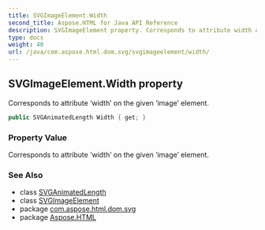```yaml
---
title: SVGImageElement.Width
second_title: Aspose.HTML for Java API Reference
description: SVGImageElement property. Corresponds to attribute width on the given image element
type: docs
weight: 40
url: /java/com.aspose.html.dom.svg/svgimageelement/width/
---
```

## SVGImageElement.Width property

Corresponds to attribute ‘width’ on the given ‘image’ element.

```java
public SVGAnimatedLength Width { get; }
```

### Property Value

Corresponds to attribute ‘width’ on the given ‘image’ element.

### See Also

* class [SVGAnimatedLength](../../../com.aspose.html.dom.svg.datatypes/svganimatedlength/)
* class [SVGImageElement](../)
* package [com.aspose.html.dom.svg](../../svgimageelement/)
* package [Aspose.HTML](../../../)
